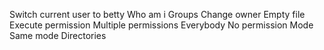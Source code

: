 Switch current user to betty
Who am i
Groups
Change owner
Empty file
Execute permission
Multiple permissions
Everybody
No permission
Mode
Same mode
Directories
